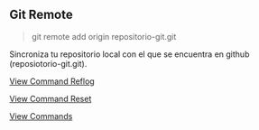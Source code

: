 ## Git Remote

> git remote add origin repositorio-git.git

Sincroniza tu repositorio local con el que se encuentra en github (reposiotorio-git.git).

[View Command Reflog](Reflog.md)

[View Command Reset](Reset.md)

[View Commands](../Commands.md)